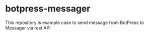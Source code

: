 # botpress-messager
This repository is example case to send message from BotPress to Messager via rest API
